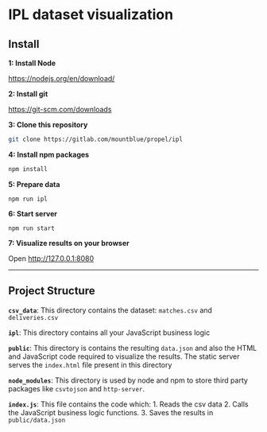 # IPL dataset visualization

## Install

**1: Install Node**

https://nodejs.org/en/download/

**2: Install git**

https://git-scm.com/downloads

**3: Clone this repository**

```sh
git clone https://gitlab.com/mountblue/propel/ipl
```

**4: Install npm packages**

```sh
npm install
```

**5: Prepare data**

```
npm run ipl
```

**6: Start server**

```
npm run start
```

**7: Visualize results on your browser**

Open http://127.0.0.1:8080

---

## Project Structure

**`csv_data`**: This directory contains the dataset: `matches.csv` and `deliveries.csv`

**`ipl`**: This directory contains all your JavaScript business logic

**`public`**: This directory is contains the resulting `data.json` and also the HTML and JavaScript code required to visualize the results. The static server serves the `index.html` file present in this directory

**`node_modules`**: This directory is used by node and npm to store third party packages like `csvtojson` and `http-server`.

**`index.js`**: This file contains the code which: 1. Reads the csv data 2. Calls the JavaScript business logic functions. 3. Saves the results in `public/data.json`
